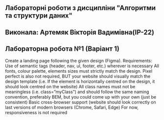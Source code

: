 ## Лабораторні роботи з дисципліни "Алгоритми та структури даних"

## Виконала: Артемяк Вікторія Вадимівна(ІР-22)
## Лабораторна робота №1 (Варіант 1)

Create a landing page following the given design (Figma).
Requirements:
Use of semantic tags (header, nav, ul, footer, etc.) wherever is necessary
All fonts, colour palette, elements sizes must strictly match the 
design.
Pixel perfect is also not required, BUT your website should visually 
match the design template (i.e. If the element is horizontally centred 
on the design, it should look centred on the website)
All class names must not be meaningless (i.e. class=”myClass”) and
should follow the same naming convention, preferably BEM, but 
you could come up with your own (just be consistent)
Basic cross-browser support (website should look correctly on last 
versions of modern browsers (Chrome, Safari, Edge)
For now, responsiveness is not required
